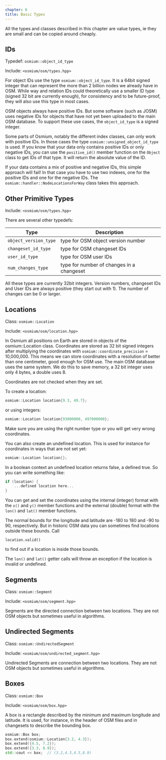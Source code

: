 ```yaml
---
chapter: 6
title: Basic Types
---
```


All the types and classes described in this chapter are value types, ie they
are small and can be copied around cheaply.

## IDs

Typedef: `osmium::object_id_type`

Include: `<osmium/osm/types.hpp>`

For object IDs use the type `osmium::object_id_type`. It is a 64bit
signed integer that can represent the more than 2 billion nodes
we already have in OSM. While way and relation IDs could theoretically
use a smaller ID type (signed 32 bit are currently enough), for
consistency and to be future-proof, they will also use this type
in most cases.

OSM objects always have positive IDs. But some software (such as JOSM)
uses negative IDs for objects that have not yet been uploaded to the
main OSM database. To support these use cases, the `object_id_type` is
a signed integer.

Some parts of Osmium, notably the different index classes, can only
work with positive IDs. In those cases the type
`osmium::unsigned_object_id_type` is used. If you know that your data
only contains positive IDs or only negative IDs, you can use the
`positive_id()` member function on the `Object` class to get IDs of that type.
It will return the absolute value of the ID.

If your data contains a mix of positive and negative IDs, this simple
approach will fail! In that case you have to use two indexes, one
for the positive IDs and one for the negative IDs. The
`osmium::handler::NodeLocationsForWay` class takes this approach.

## Other Primitive Types

Include: `<osmium/osm/types.hpp>`

There are several other typedefs:

| Type                  | Description
| -----                 | ------------
| `object_version_type` | type for OSM object version number
| `changeset_id_type`   | type for OSM changeset IDs
| `user_id_type`        | type for OSM user IDs
| `num_changes_type`    | type for number of changes in a changeset

All these types are currently 32bit integers. Version numbers, changeset
IDs and User IDs are always positive (they start out with 1). The number
of changes can be 0 or larger.

## Locations

Class: `osmium::Location`

Include: `<osmium/osm/location.hpp>`

In Osmium all positions on Earth are stored in objects of the
osmium::Location class. Coordinates are stored as 32 bit signed integers
after multiplying the coordinates with `osmium::coordinate_precision`
= 10,000,000.
This means we can store coordinates with a resolution of better
than one centimeter, good enough for OSM use. The main OSM
database uses the same system. We do this to save memory, a
32 bit integer uses only 4 bytes, a double uses 8.

Coordinates are not checked when they are set.

To create a location:

``` c++
osmium::Location location{9.3, 49.7};
```

or using integers:

``` c++
osmium::Location location{93000000, 497000000};
```

Make sure you are using the right number type or you will get very
wrong coordinates.

You can also create an undefined location. This is used for
instance for coordinates in ways that are not set yet:

``` c++
osmium::Location location{};
```

In a boolean context an undefined location returns false, a defined
true. So you can write something like:

``` c++
if (location) {
    ...defined location here...
}
```

You can get and set the coordinates using the internal (integer)
format with the `x()` and `y()` member functions and the external (double)
format with the `lon()` and `lat()` member functions.

The normal bounds for the longitude and latitude are -180 to 180 and -90 to 90,
respectively. But in historic OSM data you can sometimes find locations outside
these bounds. Call

```
location.valid()
```

to find out if a location is inside those bounds.

The `lon()` and `lat()` getter calls will throw an exception if the location is
invalid or undefined.

## Segments

Class: `osmium::Segment`

Include: `<osmium/osm/segment.hpp>`

Segments are the directed connection between two locations. They
are not OSM objects but sometimes useful in algorithms.

## Undirected Segments

Class: `osmium::UndirectedSegment`

Include: `<osmium/osm/undirected_segment.hpp>`

Undirected Segments are connection between two locations. They
are not OSM objects but sometimes useful in algorithms.

## Boxes

Class: `osmium::Box`

Include: `<osmium/osm/box.hpp>`

A box is a rectangle described by the minimum and maximum longitude and
latitude. It is used, for instance, in the header of OSM files and in
changesets to describe the bounding box.

``` c++
osmium::Box box;
box.extend(osmium::Location{3.2, 4.3});
box.extend({4.5, 7.2});
box.extend({3.3, 8.9});
std::cout << box;  // (3.2,4.3,4.5,8.9)
```

